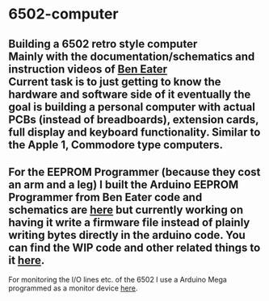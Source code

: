 # 6502-computer
Building a 6502 retro style computer  
Mainly with the documentation/schematics and instruction videos of [Ben Eater](https://www.youtube.com/@BenEater)  
Current task is to just getting to know the hardware and software side of it eventually the goal is building a personal computer with actual PCBs (instead of breadboards), extension cards, full display and keyboard functionality. Similar to the Apple 1, Commodore type computers.  
---
For the EEPROM Programmer (because they cost an arm and a leg) I built the Arduino EEPROM Programmer from Ben Eater code and schematics are [here](https://github.com/beneater/eeprom-programmer) but currently working on having it write a firmware file instead of plainly writing bytes directly in the arduino code. You can find the WIP code and other related things to it [here](https://github.com/itsoctotv/6502-computer/eeprom-programmer).  
---
For monitoring the I/O lines etc. of the 6502 I use a Arduino Mega programmed as a monitor device [here](https://github.com/itsoctotv/6502-computer/6502-monitor).  

